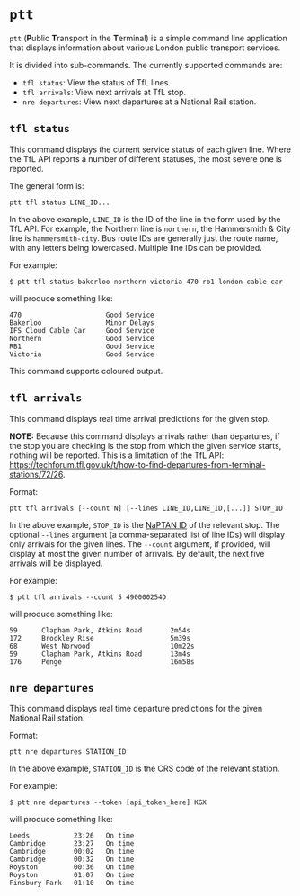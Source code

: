 # `ptt`

`ptt` (**P**ublic **T**ransport in the **T**erminal) is a simple command line application that displays information
about various London public transport services.

It is divided into sub-commands. The currently supported commands are:

- `tfl status`: View the status of TfL lines.
- `tfl arrivals`: View next arrivals at TfL stop.
- `nre departures`: View next departures at a National Rail station.

## `tfl status`

This command displays the current service status of each given line.  Where the TfL API reports a number of different
statuses, the most severe one is reported.

The general form is:
```
ptt tfl status LINE_ID...
```

In the above example, `LINE_ID` is the ID of the line in the form used by the TfL API. For example, the Northern line
is `northern`, the Hammersmith & City line is `hammersmith-city`. Bus route IDs are generally just the route name, with
any letters being lowercased. Multiple line IDs can be provided.

For example:
```
$ ptt tfl status bakerloo northern victoria 470 rb1 london-cable-car
```

will produce something like:

```
470                     Good Service
Bakerloo                Minor Delays
IFS Cloud Cable Car     Good Service
Northern                Good Service
RB1                     Good Service
Victoria                Good Service
```

This command supports coloured output.

## `tfl arrivals`

This command displays real time arrival predictions for the given stop. 

**NOTE:** Because this command displays arrivals rather than departures, if the stop you are checking is the stop from
which the given service starts, nothing will be reported. This is a limitation of the TfL API:
https://techforum.tfl.gov.uk/t/how-to-find-departures-from-terminal-stations/72/26.

Format:
```
ptt tfl arrivals [--count N] [--lines LINE_ID,LINE_ID,[...]] STOP_ID
```

In the above example, `STOP_ID` is the [NaPTAN ID](https://beta-naptan.dft.gov.uk/) of the relevant stop. The optional
`--lines` argument (a comma-separated list of line IDs) will display only arrivals for the given lines. The `--count`
argument, if provided, will display at most the given number of arrivals. By default, the next five arrivals will be
displayed.

For example:
```
$ ptt tfl arrivals --count 5 490000254D
```

will produce something like:

```
59      Clapham Park, Atkins Road       2m54s 
172     Brockley Rise                   5m39s 
68      West Norwood                    10m22s
59      Clapham Park, Atkins Road       13m4s 
176     Penge                           16m58s
```

## `nre departures`

This command displays real time departure predictions for the given National Rail station.

Format:
```
ptt nre departures STATION_ID
```

In the above example, `STATION_ID` is the CRS code of the relevant station.

For example:
```
$ ptt nre departures --token [api_token_here] KGX
```

will produce something like:

```
Leeds           23:26   On time
Cambridge       23:27   On time
Cambridge       00:02   On time
Cambridge       00:32   On time
Royston         00:36   On time
Royston         01:07   On time
Finsbury Park   01:10   On time
```